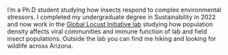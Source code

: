I’m a Ph.D student studying how insects respond to complex environmental stressors. I completed my undergraduate degree in Sustainability in 2022 and now work in the [Global Locust Initiative lab](https://globalfutures.asu.edu/global-locust-initiative/) studying how population density affects viral communities and immune function of lab and field insect populations. Outside the lab you can find me hiking and looking for wildlife across Arizona. 